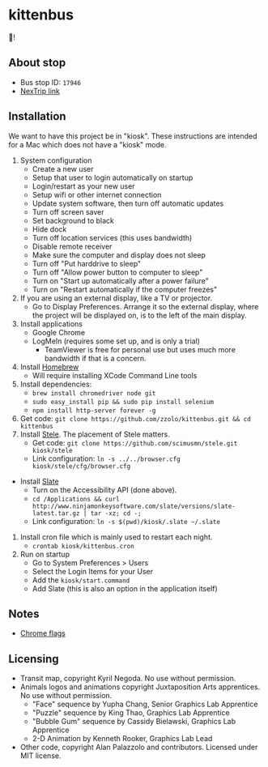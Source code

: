 # kittenbus

:bus:!

## About stop

* Bus stop ID: `17946`
* [NexTrip link](http://www.metrotransit.org/NexTripBadge.aspx?stopnumber=17946)

## Installation

We want to have this project be in "kiosk".  These instructions are intended for a Mac which does not have a "kiosk" mode.

1. System configuration
    * Create a new user
    * Setup that user to login automatically on startup
    * Login/restart as your new user
    * Setup wifi or other internet connection
    * Update system software, then turn off automatic updates
    * Turn off screen saver
    * Set background to black
    * Hide dock
    * Turn off location services (this uses bandwidth)
    * Disable remote receiver
    * Make sure the computer and display does not sleep
    * Turn off "Put harddrive to sleep"
    * Turn off "Allow power button to computer to sleep"
    * Turn on "Start up automatically after a power failure"
    * Turn on "Restart automatically if the computer freezes"
1. If you are using an external display, like a TV or projector.
    * Go to Display Preferences.  Arrange it so the external display, where the project will be displayed on, is to the left of the main display.
1. Install applications
    * Google Chrome
    * LogMeIn (requires some set up, and is only a trial)
        * TeamViewer is free for personal use but uses much more bandwidth if that is a concern.
1. Install [Homebrew](http://brew.sh/)
    * Will require installing XCode Command Line tools
1. Install dependencies:
    * `brew install chromedriver node git`
    * `sudo easy_install pip && sudo pip install selenium`
    * `npm install http-server forever -g`
1. Get code: `git clone https://github.com/zzolo/kittenbus.git && cd kittenbus`
1. Install [Stele](https://github.com/scimusmn/stele).  The placement of Stele matters.
    * Get code: `git clone https://github.com/scimusmn/stele.git kiosk/stele`
    * Link configuration: `ln -s ../../browser.cfg kiosk/stele/cfg/browser.cfg`
* Install [Slate](https://github.com/jigish/slate#installing-slate)
    * Turn on the Accessibility API (done above).
    * `cd /Applications && curl http://www.ninjamonkeysoftware.com/slate/versions/slate-latest.tar.gz | tar -xz; cd -;`
    * Link configuration: `ln -s $(pwd)/kiosk/.slate ~/.slate`
1. Install cron file which is mainly used to restart each night.
    * `crontab kiosk/kittenbus.cron`
1. Run on startup
    * Go to System Preferences > Users
    * Select the Login Items for your User
    * Add the `kiosk/start.command`
    * Add Slate (this is also an option in the application itself)

## Notes

* [Chrome flags](http://peter.sh/experiments/chromium-command-line-switches/?date=2015-05-14)

## Licensing

* Transit map, copyright Kyril Negoda.  No use without permission.
* Animals logos and animations copyright Juxtaposition Arts apprentices.  No use without permission.
    * "Face" sequence by Yupha Chang, Senior Graphics Lab Apprentice
    * "Puzzle" sequence by King Thao, Graphics Lab Apprentice
    * "Bubble Gum" sequence by Cassidy Bielawski, Graphics Lab Apprentice
    * 2-D Animation by Kenneth Rooker, Graphics Lab Lead
* Other code, copyright Alan Palazzolo and contributors.  Licensed under MIT license.
